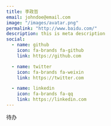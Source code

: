 ```yaml
---
title: 李政哲
email: johndoe@email.com
image: "/images/avatar.png"
permalink: "http://www.baidu.com/"
description: this is meta description
social:
  - name: github
    icon: fa-brands fa-github
    link: https://github.com

  - name: twitter
    icon: fa-brands fa-weixin
    link: https://twitter.com

  - name: linkedin
    icon: fa-brands fa-qq
    link: https://linkedin.com
---
```


待办
